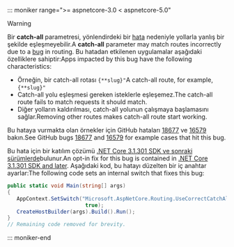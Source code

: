 ::: moniker range=">= aspnetcore-3.0 < aspnetcore-5.0"

> [!WARNING]
> <span data-ttu-id="e679f-101">Bir **catch-all** parametresi, yönlendirdeki bir [hata](https://github.com/dotnet/aspnetcore/issues/18677) nedeniyle yollarla yanlış bir şekilde eşleşmeyebilir.</span><span class="sxs-lookup"><span data-stu-id="e679f-101">A **catch-all** parameter may match routes incorrectly due to a [bug](https://github.com/dotnet/aspnetcore/issues/18677) in routing.</span></span> <span data-ttu-id="e679f-102">Bu hatadan etkilenen uygulamalar aşağıdaki özelliklere sahiptir:</span><span class="sxs-lookup"><span data-stu-id="e679f-102">Apps impacted by this bug have the following characteristics:</span></span>
>
> * <span data-ttu-id="e679f-103">Örneğin, bir catch-all rotası `{**slug}"`</span><span class="sxs-lookup"><span data-stu-id="e679f-103">A catch-all route, for example, `{**slug}"`</span></span>
> * <span data-ttu-id="e679f-104">Catch-all yolu eşleşmesi gereken isteklerle eşleşemez.</span><span class="sxs-lookup"><span data-stu-id="e679f-104">The catch-all route fails to match requests it should match.</span></span>
> * <span data-ttu-id="e679f-105">Diğer yolların kaldırılması, catch-all yolunun çalışmaya başlamasını sağlar.</span><span class="sxs-lookup"><span data-stu-id="e679f-105">Removing other routes makes catch-all route start working.</span></span>
>
> <span data-ttu-id="e679f-106">Bu hataya vurmakta olan örnekler için GitHub hataları [18677](https://github.com/dotnet/aspnetcore/issues/18677) ve [16579](https://github.com/dotnet/aspnetcore/issues/16579) bakın.</span><span class="sxs-lookup"><span data-stu-id="e679f-106">See GitHub bugs [18677](https://github.com/dotnet/aspnetcore/issues/18677) and [16579](https://github.com/dotnet/aspnetcore/issues/16579) for example cases that hit this bug.</span></span>
>
> <span data-ttu-id="e679f-107">Bu hata için bir katılım çözümü [.NET Core 3.1.301 SDK ve sonraki sürümlerde](https://dotnet.microsoft.com/download/dotnet-core/3.1)bulunur.</span><span class="sxs-lookup"><span data-stu-id="e679f-107">An opt-in fix for this bug is contained in [.NET Core 3.1.301 SDK and later](https://dotnet.microsoft.com/download/dotnet-core/3.1).</span></span> <span data-ttu-id="e679f-108">Aşağıdaki kod, bu hatayı düzelten bir iç anahtar ayarlar:</span><span class="sxs-lookup"><span data-stu-id="e679f-108">The following code sets an internal switch that fixes this bug:</span></span>
>
>```csharp
>public static void Main(string[] args)
>{
>    AppContext.SetSwitch("Microsoft.AspNetCore.Routing.UseCorrectCatchAllBehavior", 
>                          true);
>    CreateHostBuilder(args).Build().Run();
>}
>// Remaining code removed for brevity.
>```

::: moniker-end